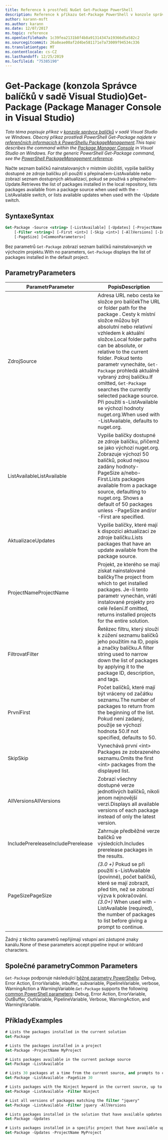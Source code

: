 ```yaml
---
title: Reference k prostředí NuGet Get-Package PowerShell
description: Reference k příkazu Get-Package PowerShell v konzole správce balíčků NuGet v aplikaci Visual Studio.
author: karann-msft
ms.author: karann
ms.date: 12/07/2017
ms.topic: reference
ms.openlocfilehash: 1c39fea2131b8f4b8a91314347a19366d5a582c2
ms.sourcegitcommit: 26a8eae00af2d4be581171e7a73009f94534c336
ms.translationtype: MT
ms.contentlocale: cs-CZ
ms.lasthandoff: 12/25/2019
ms.locfileid: "75385190"
---
```

# <a name="get-package-package-manager-console-in-visual-studio"></a><span data-ttu-id="d985e-103">Get-Package (konzola Správce balíčků v sadě Visual Studio)</span><span class="sxs-lookup"><span data-stu-id="d985e-103">Get-Package (Package Manager Console in Visual Studio)</span></span>

<span data-ttu-id="d985e-104">*Toto téma popisuje příkaz v [konzole správce balíčků](../../consume-packages/install-use-packages-powershell.md) v sadě Visual Studio ve Windows. Obecný příkaz prostředí PowerShell Get-Package najdete v [referenčních informacích k PowerShellu PackageManagement](/powershell/module/packagemanagement/?view=powershell-6).*</span><span class="sxs-lookup"><span data-stu-id="d985e-104">*This topic describes the command within the [Package Manager Console](../../consume-packages/install-use-packages-powershell.md) in Visual Studio on Windows. For the generic PowerShell Get-Package command, see the [PowerShell PackageManagement reference](/powershell/module/packagemanagement/?view=powershell-6).*</span></span>

<span data-ttu-id="d985e-105">Načte seznam balíčků nainstalovaných v místním úložišti, vypíše balíčky dostupné ze zdroje balíčku při použití s přepínačem-ListAvailable nebo zobrazí seznam dostupných aktualizací, pokud se používá s přepínačem-Update.</span><span class="sxs-lookup"><span data-stu-id="d985e-105">Retrieves the list of packages installed in the local repository, lists packages available from a package source when used with the -ListAvailable switch, or lists available updates when used with the -Update switch.</span></span>

## <a name="syntax"></a><span data-ttu-id="d985e-106">Syntaxe</span><span class="sxs-lookup"><span data-stu-id="d985e-106">Syntax</span></span>

```ps
Get-Package -Source <string> [-ListAvailable] [-Updates] [-ProjectName <string>]
    [-Filter <string>] [-First <int>] [-Skip <int>] [-AllVersions] [-IncludePrerelease]
    [-PageSize] [<CommonParameters>]
```

<span data-ttu-id="d985e-107">Bez parametrů `Get-Package` zobrazí seznam balíčků nainstalovaných ve výchozím projektu.</span><span class="sxs-lookup"><span data-stu-id="d985e-107">With no parameters, `Get-Package` displays the list of packages installed in the default project.</span></span>

## <a name="parameters"></a><span data-ttu-id="d985e-108">Parametry</span><span class="sxs-lookup"><span data-stu-id="d985e-108">Parameters</span></span>

| <span data-ttu-id="d985e-109">Parametr</span><span class="sxs-lookup"><span data-stu-id="d985e-109">Parameter</span></span> | <span data-ttu-id="d985e-110">Popis</span><span class="sxs-lookup"><span data-stu-id="d985e-110">Description</span></span> |
| --- | --- |
| <span data-ttu-id="d985e-111">Zdroj</span><span class="sxs-lookup"><span data-stu-id="d985e-111">Source</span></span> | <span data-ttu-id="d985e-112">Adresa URL nebo cesta ke složce pro balíček</span><span class="sxs-lookup"><span data-stu-id="d985e-112">The URL or folder path for the package .</span></span> <span data-ttu-id="d985e-113">Cesty k místní složce můžou být absolutní nebo relativní vzhledem k aktuální složce.</span><span class="sxs-lookup"><span data-stu-id="d985e-113">Local folder paths can be absolute, or relative to the current folder.</span></span> <span data-ttu-id="d985e-114">Pokud tento parametr vynecháte, `Get-Package` prohledá aktuálně vybraný zdroj balíčku.</span><span class="sxs-lookup"><span data-stu-id="d985e-114">If omitted, `Get-Package` searches the currently selected package source.</span></span> <span data-ttu-id="d985e-115">Při použití s-ListAvailable se výchozí hodnoty nuget.org.</span><span class="sxs-lookup"><span data-stu-id="d985e-115">When used with -ListAvailable, defaults to nuget.org.</span></span> |
| <span data-ttu-id="d985e-116">ListAvailable</span><span class="sxs-lookup"><span data-stu-id="d985e-116">ListAvailable</span></span> | <span data-ttu-id="d985e-117">Vypíše balíčky dostupné ze zdroje balíčku, přičemž se jako výchozí nuget.org. Zobrazuje výchozí 50 balíčků, pokud nejsou zadány hodnoty-PageSize a/nebo-First.</span><span class="sxs-lookup"><span data-stu-id="d985e-117">Lists packages available from a package source, defaulting to nuget.org. Shows a default of 50 packages unless -PageSize and/or -First are specified.</span></span> |
| <span data-ttu-id="d985e-118">Aktualizace</span><span class="sxs-lookup"><span data-stu-id="d985e-118">Updates</span></span> | <span data-ttu-id="d985e-119">Vypíše balíčky, které mají k dispozici aktualizaci ze zdroje balíčku.</span><span class="sxs-lookup"><span data-stu-id="d985e-119">Lists packages that have an update available from the package source.</span></span> |
| <span data-ttu-id="d985e-120">ProjectName</span><span class="sxs-lookup"><span data-stu-id="d985e-120">ProjectName</span></span> | <span data-ttu-id="d985e-121">Projekt, ze kterého se mají získat nainstalované balíčky</span><span class="sxs-lookup"><span data-stu-id="d985e-121">The project from which to get installed packages.</span></span> <span data-ttu-id="d985e-122">Je-li tento parametr vynechán, vrátí instalované projekty pro celé řešení.</span><span class="sxs-lookup"><span data-stu-id="d985e-122">If omitted, returns installed projects for the entire solution.</span></span> |
| <span data-ttu-id="d985e-123">Filtrovat</span><span class="sxs-lookup"><span data-stu-id="d985e-123">Filter</span></span> | <span data-ttu-id="d985e-124">Řetězec filtru, který slouží k zúžení seznamu balíčků jeho použitím na ID, popis a značky balíčku.</span><span class="sxs-lookup"><span data-stu-id="d985e-124">A filter string used to narrow down the list of packages by applying it to the package ID, description, and tags.</span></span> |
| <span data-ttu-id="d985e-125">První</span><span class="sxs-lookup"><span data-stu-id="d985e-125">First</span></span> | <span data-ttu-id="d985e-126">Počet balíčků, které mají být vráceny od začátku seznamu.</span><span class="sxs-lookup"><span data-stu-id="d985e-126">The number of packages to return from the beginning of the list.</span></span> <span data-ttu-id="d985e-127">Pokud není zadaný, použije se výchozí hodnota 50.</span><span class="sxs-lookup"><span data-stu-id="d985e-127">If not specified, defaults to 50.</span></span> |
| <span data-ttu-id="d985e-128">Skip</span><span class="sxs-lookup"><span data-stu-id="d985e-128">Skip</span></span> | <span data-ttu-id="d985e-129">Vynechává první &lt;int&gt; Packages ze zobrazeného seznamu.</span><span class="sxs-lookup"><span data-stu-id="d985e-129">Omits the first &lt;int&gt; packages from the displayed list.</span></span>  |
| <span data-ttu-id="d985e-130">AllVersions</span><span class="sxs-lookup"><span data-stu-id="d985e-130">AllVersions</span></span> | <span data-ttu-id="d985e-131">Zobrazí všechny dostupné verze jednotlivých balíčků, nikoli jenom nejnovější verzi.</span><span class="sxs-lookup"><span data-stu-id="d985e-131">Displays all available versions of each package instead of only the latest version.</span></span> |
| <span data-ttu-id="d985e-132">IncludePrerelease</span><span class="sxs-lookup"><span data-stu-id="d985e-132">IncludePrerelease</span></span> | <span data-ttu-id="d985e-133">Zahrnuje předběžné verze balíčků ve výsledcích.</span><span class="sxs-lookup"><span data-stu-id="d985e-133">Includes prerelease packages in the results.</span></span> |
| <span data-ttu-id="d985e-134">PageSize</span><span class="sxs-lookup"><span data-stu-id="d985e-134">PageSize</span></span> | <span data-ttu-id="d985e-135">*(3.0 +)* Pokud se při použití s-ListAvailable (povinné), počet balíčků, které se mají zobrazit, před tím, než se zobrazí výzva k pokračování.</span><span class="sxs-lookup"><span data-stu-id="d985e-135">*(3.0+)* When used with -ListAvailable (required), the number of packages to list before giving a prompt to continue.</span></span> |

<span data-ttu-id="d985e-136">Žádný z těchto parametrů nepřijímají vstupní ani zástupné znaky kanálu.</span><span class="sxs-lookup"><span data-stu-id="d985e-136">None of these parameters accept pipeline input or wildcard characters.</span></span>

## <a name="common-parameters"></a><span data-ttu-id="d985e-137">Společné parametry</span><span class="sxs-lookup"><span data-stu-id="d985e-137">Common Parameters</span></span>

<span data-ttu-id="d985e-138">`Get-Package` podporuje následující [běžné parametry PowerShellu](https://go.microsoft.com/fwlink/?LinkID=113216): Debug, Error Action, ErrorVariable, inbuffer, subvariable, PipelineVariable, verbose, WarningAction a WarningVariable.</span><span class="sxs-lookup"><span data-stu-id="d985e-138">`Get-Package` supports the following [common PowerShell parameters](https://go.microsoft.com/fwlink/?LinkID=113216): Debug, Error Action, ErrorVariable, OutBuffer, OutVariable, PipelineVariable, Verbose, WarningAction, and WarningVariable.</span></span>

## <a name="examples"></a><span data-ttu-id="d985e-139">Příklady</span><span class="sxs-lookup"><span data-stu-id="d985e-139">Examples</span></span>

```ps
# Lists the packages installed in the current solution
Get-Package

# Lists the packages installed in a project
Get-Package -ProjectName MyProject

# Lists packages available in the current package source
Get-Package -ListAvailable

# Lists 30 packages at a time from the current source, and prompts to continue if more are available
Get-Package -ListAvailable -PageSize 30

# Lists packages with the Ninject keyword in the current source, up to 50
Get-Package -ListAvailable -Filter Ninject

# List all versions of packages matching the filter "jquery"
Get-Package -ListAvailable -Filter jquery -AllVersions

# Lists packages installed in the solution that have available updates
Get-Package -Updates

# Lists packages installed in a specific project that have available updates
Get-Package -Updates -ProjectName MyProject
```

